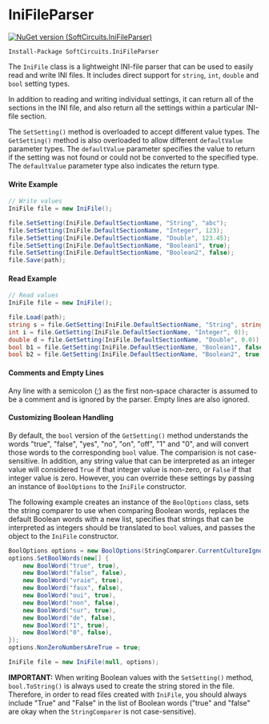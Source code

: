 # IniFileParser

[![NuGet version (SoftCircuits.IniFileParser)](https://img.shields.io/nuget/v/SoftCircuits.IniFileParser.svg?style=flat-square)](https://www.nuget.org/packages/SoftCircuits.IniFileParser/)

```
Install-Package SoftCircuits.IniFileParser
```

The `IniFile` class is a lightweight INI-file parser that can be used to easily read and write INI files. It includes direct support for `string`, `int`, `double` and `bool` setting types.

In addition to reading and writing individual settings, it can return all of the sections in the INI file, and also return all the settings within a particular INI-file section.

The `SetSetting()` method is overloaded to accept different value types. The `GetSetting()` method is also overloaded to allow different `defaultValue` parameter types. The `defaultValue` parameter specifies the value to return if the setting was not found or could not be converted to the specified type. The `defaultValue` parameter type also indicates the return type.

#### Write Example

```cs
// Write values
IniFile file = new IniFile();

file.SetSetting(IniFile.DefaultSectionName, "String", "abc");
file.SetSetting(IniFile.DefaultSectionName, "Integer", 123);
file.SetSetting(IniFile.DefaultSectionName, "Double", 123.45);
file.SetSetting(IniFile.DefaultSectionName, "Boolean1", true);
file.SetSetting(IniFile.DefaultSectionName, "Boolean2", false);
file.Save(path);
```

#### Read Example

```cs
// Read values
IniFile file = new IniFile();

file.Load(path);
string s = file.GetSetting(IniFile.DefaultSectionName, "String", string.Empty));
int i = file.GetSetting(IniFile.DefaultSectionName, "Integer", 0));
double d = file.GetSetting(IniFile.DefaultSectionName, "Double", 0.0));
bool b1 = file.GetSetting(IniFile.DefaultSectionName, "Boolean1", false));
bool b2 = file.GetSetting(IniFile.DefaultSectionName, "Boolean2", true));
```

#### Comments and Empty Lines

Any line with a semicolon (;) as the first non-space character is assumed to be a comment and is ignored by the parser. Empty lines are also ignored.

#### Customizing Boolean Handling

By default, the `bool` version of the `GetSetting()` method understands the words "true", "false", "yes", "no", "on", "off", "1" and "0", and will convert those words to the corresponding `bool` value. The comparision is not case-sensitive. In addition, any string value that can be interpreted as an integer value will considered `True` if that integer value is non-zero, or `False` if that integer value is zero. However, you can override these settings by passing an instance of `BoolOptions` to the `IniFile` constructor.

The following example creates an instance of the `BoolOptions` class, sets the string comparer to use when comparing Boolean words, replaces the default Boolean words with a new list, specifies that strings that can be interpreted as integers should be translated to `bool` values, and passes the object to the `IniFile` constructor.

```cs
BoolOptions options = new BoolOptions(StringComparer.CurrentCultureIgnoreCase);
options.SetBoolWords(new[] {
    new BoolWord("true", true),
    new BoolWord("false", false),
    new BoolWord("vraie", true),
    new BoolWord("faux", false),
    new BoolWord("oui", true),
    new BoolWord("non", false),
    new BoolWord("sur", true),
    new BoolWord("de", false),
    new BoolWord("1", true),
    new BoolWord("0", false),
});
options.NonZeroNumbersAreTrue = true;

IniFile file = new IniFile(null, options);
```

**IMPORTANT:** When writing Boolean values with the `SetSetting()` method, `bool.ToString()` is always used to create the string stored in the file. Therefore, in order to read files created with `IniFile`, you should always include "True" and "False" in the list of Boolean words ("true" and "false" are okay when the `StringComparer` is not case-sensitive).
